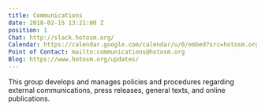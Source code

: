 ```yaml
---
title: Communications
date: 2018-02-15 13:21:00 Z
position: 1
Chat: http://slack.hotosm.org/
Calendar: https://calendar.google.com/calendar/u/0/embed?src=hotosm.org_848e89aaiab04ag94d23rqn558@group.calendar.google.com
Point of Contact: mailto:communications@hotosm.org
Blog: https://www.hotosm.org/updates/
---
```


This group develops and manages policies and procedures regarding external communications, press releases, general texts, and online publications.
